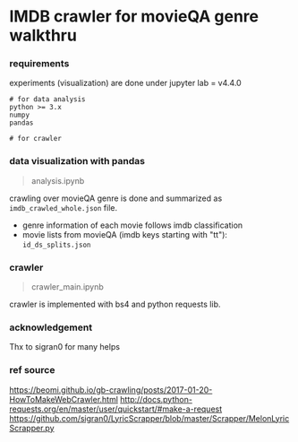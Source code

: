 # IMDB crawler for movieQA genre walkthru

### requirements
experiments (visualization) are done under jupyter lab = v4.4.0

```
# for data analysis
python >= 3.x
numpy 
pandas

# for crawler

```    

### data visualization with pandas
> analysis.ipynb   

 crawling over movieQA genre is done and summarized as <code>imdb_crawled_whole.json</code> file.  
 - genre information of each movie follows imdb classification
 - movie lists from movieQA (imdb keys starting with "tt"): <code>id_ds_splits.json</code>

### crawler
> crawler_main.ipynb    

 crawler is implemented with bs4 and python requests lib.



### acknowledgement
Thx to sigran0 for many helps    

### ref source
https://beomi.github.io/gb-crawling/posts/2017-01-20-HowToMakeWebCrawler.html
http://docs.python-requests.org/en/master/user/quickstart/#make-a-request
https://github.com/sigran0/LyricScrapper/blob/master/Scrapper/MelonLyricScrapper.py
